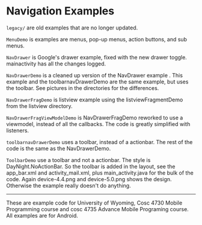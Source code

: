 Navigation Examples
==============

`legacy/` are old examples that are no longer updated.  

`MenuDemo` is examples are menus, pop-up menus, action buttons, and sub menus.

`NavDrawer` is Google's drawer example, fixed with the new drawer toggle.  mainactivity has all the changes logged.

`NavDrawerDemo`  is a cleaned up version of the NavDrawer example . This example and the toolbarnavDrawerDemo are the same example, but uses the toolbar.  See pictures in the directories for the differences.

`NavDrawerFragDemo` is listview example using the listviewFragmentDemo from the listview directory.  

`NavDrawerFragViewModelDemo` is NavDrawerFragDemo reworked to use a viewmodel, instead of all the callbacks.  The code is greatly simplified with listeners.

`toolbarnavDrawerDemo`  uses a toolbar, instead of a actionbar.  The rest of the code is the same as the NavDrawerDemo. 

`ToolbarDemo` use a toolbar and not a actionbar.  The style is DayNight.NoActionBar. So the toolbar is added in the layout, see the app_bar.xml and activity_mail.xml, plus main_activity.java for the bulk of the code.  Again device-4.4.png and device-5.0.png shows the design.  Otherwise the example really doesn't do anything.

---

These are example code for University of Wyoming, Cosc 4730 Mobile Programming course and cosc 4735 Advance Mobile Programing course. 
All examples are for Android.